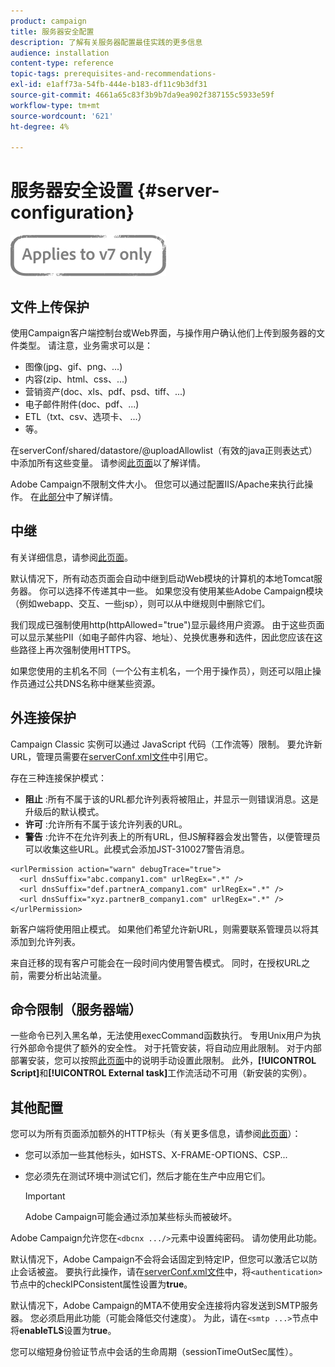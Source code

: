 ```yaml
---
product: campaign
title: 服务器安全配置
description: 了解有关服务器配置最佳实践的更多信息
audience: installation
content-type: reference
topic-tags: prerequisites-and-recommendations-
exl-id: e1aff73a-54fb-444e-b183-df11c9b3df31
source-git-commit: 4661a65c83f3b9b7da9ea902f387155c5933e59f
workflow-type: tm+mt
source-wordcount: '621'
ht-degree: 4%

---
```


# 服务器安全设置 {#server-configuration}

![](../../assets/v7-only.svg)

## 文件上传保护

使用Campaign客户端控制台或Web界面，与操作用户确认他们上传到服务器的文件类型。 请注意，业务需求可以是：

* 图像(jpg、gif、png、...)
* 内容(zip、html、css、...)
* 营销资产(doc、xls、pdf、psd、tiff、...)
* 电子邮件附件(doc、pdf、...)
* ETL（txt、csv、选项卡、 ...）
* 等。

在serverConf/shared/datastore/@uploadAllowlist（有效的java正则表达式）中添加所有这些变量。 请参阅[此页面](../../installation/using/file-res-management.md)以了解详情。

Adobe Campaign不限制文件大小。 但您可以通过配置IIS/Apache来执行此操作。 在[此部分](../../installation/using/web-server-configuration.md)中了解详情。

## 中继

有关详细信息，请参阅[此页面](../../installation/using/configuring-campaign-server.md#dynamic-page-security-and-relays)。

默认情况下，所有动态页面会自动中继到启动Web模块的计算机的本地Tomcat服务器。 你可以选择不传递其中一些。 如果您没有使用某些Adobe Campaign模块（例如webapp、交互、一些jsp），则可以从中继规则中删除它们。

我们现成已强制使用http(httpAllowed=&quot;true&quot;)显示最终用户资源。 由于这些页面可以显示某些PII（如电子邮件内容、地址）、兑换优惠券和选件，因此您应该在这些路径上再次强制使用HTTPS。

如果您使用的主机名不同（一个公有主机名，一个用于操作员），则还可以阻止操作员通过公共DNS名称中继某些资源。

## 外连接保护

Campaign Classic 实例可以通过 JavaScript 代码（工作流等）限制。 要允许新URL，管理员需要在[serverConf.xml文件](../../installation/using/the-server-configuration-file.md)中引用它。

存在三种连接保护模式：

* **阻止** :所有不属于该的URL都允许列表将被阻止，并显示一则错误消息。这是升级后的默认模式。
* **许可** :允许所有不属于该允许列表的URL。
* **警告** :允许不在允许列表上的所有URL，但JS解释器会发出警告，以便管理员可以收集这些URL。此模式会添加JST-310027警告消息。

```
<urlPermission action="warn" debugTrace="true">
  <url dnsSuffix="abc.company1.com" urlRegEx=".*" />
  <url dnsSuffix="def.partnerA_company1.com" urlRegEx=".*" />
  <url dnsSuffix="xyz.partnerB_company1.com" urlRegEx=".*" />
</urlPermission>
```

新客户端将使用阻止模式。 如果他们希望允许新URL，则需要联系管理员以将其添加到允许列表。

来自迁移的现有客户可能会在一段时间内使用警告模式。 同时，在授权URL之前，需要分析出站流量。

## 命令限制（服务器端）

一些命令已列入黑名单，无法使用execCommand函数执行。 专用Unix用户为执行外部命令提供了额外的安全性。 对于托管安装，将自动应用此限制。 对于内部部署安装，您可以按照[此页面](../../installation/using/configuring-campaign-server.md#restricting-authorized-external-commands)中的说明手动设置此限制。 此外，**[!UICONTROL Script]**&#x200B;和&#x200B;**[!UICONTROL External task]**&#x200B;工作流活动不可用（新安装的实例）。

## 其他配置

您可以为所有页面添加额外的HTTP标头（有关更多信息，请参阅[此页面](../../installation/using/configuring-campaign-server.md#restricting-authorized-external-commands)）：

* 您可以添加一些其他标头，如HSTS、X-FRAME-OPTIONS、CSP...
* 您必须先在测试环境中测试它们，然后才能在生产中应用它们。

   >[!IMPORTANT]
   >
   >Adobe Campaign可能会通过添加某些标头而被破坏。

Adobe Campaign允许您在`<dbcnx .../>`元素中设置纯密码。 请勿使用此功能。

默认情况下，Adobe Campaign不会将会话固定到特定IP，但您可以激活它以防止会话被盗。 要执行此操作，请在[serverConf.xml文件](../../installation/using/the-server-configuration-file.md)中，将`<authentication>`节点中的checkIPConsistent属性设置为&#x200B;**true**。

默认情况下，Adobe Campaign的MTA不使用安全连接将内容发送到SMTP服务器。 您必须启用此功能（可能会降低交付速度）。 为此，请在`<smtp ...>`节点中将&#x200B;**enableTLS**&#x200B;设置为&#x200B;**true**。

您可以缩短身份验证节点中会话的生命周期（sessionTimeOutSec属性）。
